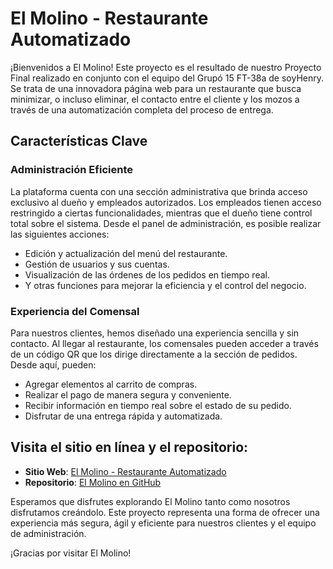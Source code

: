 # El Molino - Restaurante Automatizado

¡Bienvenidos a El Molino! Este proyecto es el resultado de nuestro Proyecto Final realizado en conjunto con el equipo del Grupó 15 FT-38a de soyHenry. Se trata de una innovadora página web para un restaurante que busca minimizar, o incluso eliminar, el contacto entre el cliente y los mozos a través de una automatización completa del proceso de entrega.

## Características Clave

### Administración Eficiente
La plataforma cuenta con una sección administrativa que brinda acceso exclusivo al dueño y empleados autorizados. Los empleados tienen acceso restringido a ciertas funcionalidades, mientras que el dueño tiene control total sobre el sistema. Desde el panel de administración, es posible realizar las siguientes acciones:
- Edición y actualización del menú del restaurante.
- Gestión de usuarios y sus cuentas.
- Visualización de las órdenes de los pedidos en tiempo real.
- Y otras funciones para mejorar la eficiencia y el control del negocio.

### Experiencia del Comensal
Para nuestros clientes, hemos diseñado una experiencia sencilla y sin contacto. Al llegar al restaurante, los comensales pueden acceder a través de un código QR que los dirige directamente a la sección de pedidos. Desde aquí, pueden:
- Agregar elementos al carrito de compras.
- Realizar el pago de manera segura y conveniente.
- Recibir información en tiempo real sobre el estado de su pedido.
- Disfrutar de una entrega rápida y automatizada.

## Visita el sitio en línea y el repositorio:

- **Sitio Web**: [El Molino - Restaurante Automatizado](https://resto-front-testing.vercel.app/)
- **Repositorio**: [El Molino en GitHub](https://github.com/GianGrav/Proyecto-Final_El-Molino)

Esperamos que disfrutes explorando El Molino tanto como nosotros disfrutamos creándolo. Este proyecto representa una forma de ofrecer una experiencia más segura, ágil y eficiente para nuestros clientes y el equipo de administración.

¡Gracias por visitar El Molino!

